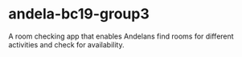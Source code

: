 # andela-bc19-group3
A room checking app that enables Andelans find rooms for different activities and check for availability.
